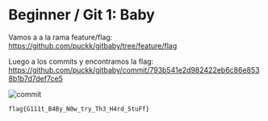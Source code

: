 # Beginner / Git 1: Baby

Vamos a a la rama feature/flag: https://github.com/puckk/gitbaby/tree/feature/flag 

Luego a los commits y encontramos la flag: https://github.com/puckk/gitbaby/commit/793b541e2d982422eb6c86e8538b1b7d7def7ce5

![commit](https://github.com/user-attachments/assets/bc0b4445-2738-47a4-9167-28fb367ba6da)

`flag{G111t_B4By_N0w_try_Th3_H4rd_StuFf}`

